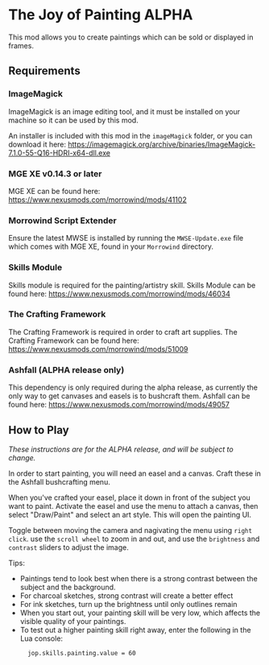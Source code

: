 # The Joy of Painting ALPHA
This mod allows you to create paintings which can be sold or displayed in frames.

## Requirements ##

### ImageMagick
ImageMagick is an image editing tool, and it must be installed on your machine so it can be used by this mod.

An installer is included with this mod in the `imageMagick` folder, or you can download it here: https://imagemagick.org/archive/binaries/ImageMagick-7.1.0-55-Q16-HDRI-x64-dll.exe

### MGE XE v0.14.3 or later
MGE XE can be found here: https://www.nexusmods.com/morrowind/mods/41102

### Morrowind Script Extender
Ensure the latest MWSE is installed by running the `MWSE-Update.exe` file which comes with MGE XE, found in your `Morrowind` directory.

### Skills Module
Skills module is required for the painting/artistry skill.
Skills Module can be found here: https://www.nexusmods.com/morrowind/mods/46034

### The Crafting Framework
The Crafting Framework is required in order to craft art supplies.
The Crafting Framework can be found here: https://www.nexusmods.com/morrowind/mods/51009

### Ashfall (ALPHA release only)
This dependency is only required during the alpha release, as currently the only way to get canvases and easels is to bushcraft them.
Ashfall can be found here: https://www.nexusmods.com/morrowind/mods/49057


## How to Play

*These instructions are for the ALPHA release, and will be subject to change.*

In order to start painting, you will need an easel and a canvas. Craft these in the Ashfall bushcrafting menu.

When you've crafted your easel, place it down in front of the subject you want to paint. Activate the easel and use the menu to attach a canvas, then select "Draw/Paint" and select an art style. This will open the painting UI.

Toggle between moving the camera and nagivating the menu using `right click`. use the `scroll wheel` to zoom in and out, and use the `brightness` and `contrast` sliders to adjust the image.

Tips:
- Paintings tend to look best when there is a strong contrast between the subject and the background.
- For charcoal sketches, strong contrast will create a better effect
- For ink sketches, turn up the brightness until only outlines remain
- When you start out, your painting skill will be very low, which affects the visible quality of your paintings.
- To test out a higher painting skill right away, enter the following in the Lua console:
    ```
      jop.skills.painting.value = 60
    ```